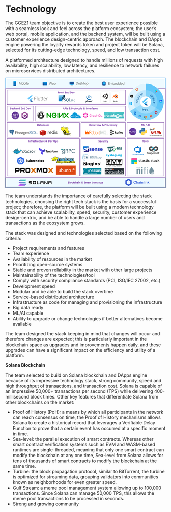 # Technology

The GGEZ1 team objective is to create the best user experience possible with a seamless look and feel across the platform ecosystem; the user’s web portal, mobile application, and the backend system, will be built using a customer experience design-centric approach. The blockchain and DApps engine powering the loyalty rewards token and project token will be Solana, selected for its cutting-edge technology, speed, and low transaction cost.

A platformed architecture designed to handle millions of requests with high availability, high scalability, low latency, and resilience to network failures on microservices distributed architectures.

![](<.gitbook/assets/image (34).png>)

The team understands the importance of carefully selecting the stack technologies, choosing the right tech stack is the basis for a successful project; therefore, the platform will be built using a modern technology stack that can achieve scalability, speed, security, customer experience design-centric, and be able to handle a large number of users and transactions as the ecosystem grows.&#x20;

The stack was designed and technologies selected based on the following criteria:

* Project requirements and features
* Team experience
* Availability of resources in the market
* Prioritizing open-source systems
* Stable and proven reliability in the market with other large projects
* Maintainability of the technologies/tool
* Comply with security compliance standards (PCI, ISO/IEC 27002, etc.)
* Development speed
* Modular and be able to build the stack overtime
* Service-based distributed architecture
* Infrastructure as code for managing and provisioning the infrastructure
* Big data ready
* ML/AI capable
* Ability to upgrade or change technologies if better alternatives become available

The team designed the stack keeping in mind that changes will occur and therefore changes are expected; this is particularly important in the blockchain space as upgrades and improvements happen daily, and these upgrades can have a significant impact on the efficiency and utility of a platform.

**Solana Blockchain**

The team selected to build on Solana blockchain and DApps engine because of its impressive technology stack, strong community, speed and high throughput of transactions, and transaction cost. Solana is capable of an impressive 50,000+ transactions per second (TPS) while delivering 400-millisecond block times. Other key features that differentiate Solana from other blockchains on the market:

* Proof of History (PoH): a means by which all participants in the network can reach consensus on time, the Proof of History mechanisms allows Solana to create a historical record that leverages a Verifiable Delay Function to prove that a certain event has occurred at a specific moment in time.
* Sea-level: the parallel execution of smart contracts. Whereas other smart contract verification systems such as EVM and WASM-based runtimes are single-threaded, meaning that only one smart contract can modify the blockchain at any one time, Sea-level from Solana allows for tens of thousands of smart contracts to modify the blockchain at the same time.
* Turbine: the block propagation protocol, similar to BitTorrent, the turbine is optimized for streaming data, grouping validators into communities known as neighborhoods for even greater speed.
* Gulf Stream: a meme pool management system allowing up to 100,000 transactions. Since Solana can manage 50,000 TPS, this allows the meme pool transactions to be processed in seconds.
* Strong and growing community
